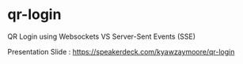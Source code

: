 # qr-login
QR Login using Websockets VS Server-Sent Events (SSE)

Presentation Slide : https://speakerdeck.com/kyawzaymoore/qr-login
